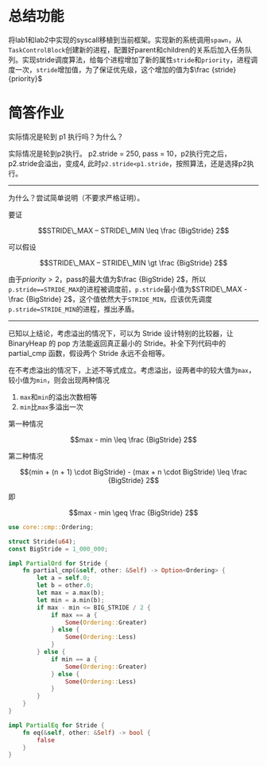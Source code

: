 # 总结功能

将lab1和lab2中实现的syscall移植到当前框架。实现新的系统调用`spawn`，从`TaskControlBlock`创建新的进程，配置好parent和children的关系后加入任务队列。实现stride调度算法，给每个进程增加了新的属性`stride`和`priority`，进程调度一次，`stride`增加值，为了保证优先级，这个增加的值为$\frac {stride}  {priority}$

# 简答作业

实际情况是轮到 p1 执行吗？为什么？

实际情况是轮到p2执行。
p2.stride = 250, pass = 10，p2执行完之后，p2.stride会溢出，变成4, 此时`p2.stride<p1.stride`，按照算法，还是选择p2执行。

---

为什么？尝试简单说明（不要求严格证明）。

要证

$$STRIDE\_MAX – STRIDE\_MIN \leq \frac {BigStride}  2$$

可以假设

$$STRIDE\_MAX – STRIDE\_MIN \gt \frac {BigStride}  2$$

由于$priority \gt 2$，pass的最大值为$\frac {BigStride}  2$，所以`p.stride==STRIDE_MAX`的进程被调度前，`p.stride`最小值为$STRIDE\_MAX - \frac {BigStride}  2$，这个值依然大于`STRIDE_MIN`，应该优先调度`p.stride=STRIDE_MIN`的进程，推出矛盾。

---

已知以上结论，考虑溢出的情况下，可以为 Stride 设计特别的比较器，让 BinaryHeap<Stride> 的 pop 方法能返回真正最小的 Stride。补全下列代码中的 partial_cmp 函数，假设两个 Stride 永远不会相等。

在不考虑溢出的情况下，上述不等式成立。考虑溢出，设两者中的较大值为`max`，较小值为`min`，则会出现两种情况

1. `max`和`min`的溢出次数相等
2. `min`比`max`多溢出一次

第一种情况

$$max - min \leq \frac {BigStride} 2$$

第二种情况

$$(min + (n + 1) \cdot BigStride) - (max + n \cdot BigStride) \leq \frac {BigStride} 2$$

即

$$max - min \geq \frac {BigStride} 2$$


```rust
use core::cmp::Ordering;

struct Stride(u64);
const BigStride = 1_000_000;

impl PartialOrd for Stride {
    fn partial_cmp(&self, other: &Self) -> Option<Ordering> {
        let a = self.0;
        let b = other.0;
        let max = a.max(b);
        let min = a.min(b);
        if max - min <= BIG_STRIDE / 2 {
            if max == a {
                Some(Ordering::Greater)
            } else {
                Some(Ordering::Less)
            }
        } else {
            if min == a {
                Some(Ordering::Greater)
            } else {
                Some(Ordering::Less)
            }
        }
    }
}

impl PartialEq for Stride {
    fn eq(&self, other: &Self) -> bool {
        false
    }
}
```